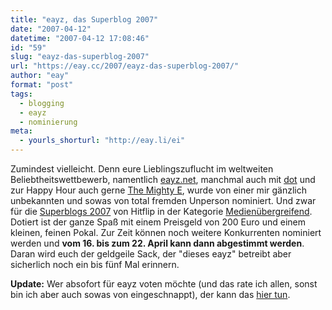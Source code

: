 ```yaml
---
title: "eayz, das Superblog 2007"
date: "2007-04-12"
datetime: "2007-04-12 17:08:46"
id: "59"
slug: "eayz-das-superblog-2007"
url: "https://eay.cc/2007/eayz-das-superblog-2007/"
author: "eay"
format: "post"
tags:
  - blogging
  - eayz
  - nominierung
meta:
  - yourls_shorturl: "http://eay.li/ei"
---
```


Zumindest vielleicht. Denn eure Lieblingszuflucht im weltweiten Beliebtheitswettbewerb, namentlich [eayz.net](http://eay.cc/), manchmal auch mit [dot](http://eay.cc/) und zur Happy Hour auch gerne [The Mighty E](http://eay.cc/), wurde von einer mir gänzlich unbekannten und sowas von total fremden Unperson nominiert. Und zwar für die [Superblogs 2007](http://blog.hitflip.de/superblogs-2007/) von Hitflip in der Kategorie [Medienübergreifend](http://blog.hitflip.de/superblogs-2007/medienuebergreifende-blogs/). Dotiert ist der ganze Spaß mit einem Preisgeld von 200 Euro und einem kleinen, feinen Pokal. Zur Zeit können noch weitere Konkurrenten nominiert werden und **vom 16. bis zum 22. April kann dann abgestimmt werden**. Daran wird euch der geldgeile Sack, der "dieses eayz" betreibt aber sicherlich noch ein bis fünf Mal erinnern.

**Update:** Wer absofort für eayz voten möchte (und das rate ich allen, sonst bin ich aber auch sowas von eingeschnappt), der kann das [hier tun](http://blog.hitflip.de/superblogs-2007/medienuebergreifende-blogs/).
